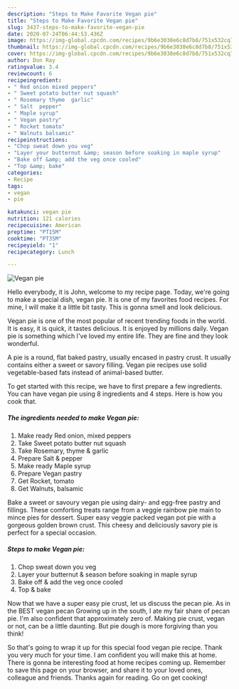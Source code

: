 ```yaml
---
description: "Steps to Make Favorite Vegan pie"
title: "Steps to Make Favorite Vegan pie"
slug: 3437-steps-to-make-favorite-vegan-pie
date: 2020-07-24T06:44:53.436Z
image: https://img-global.cpcdn.com/recipes/9b6e3038e6c8d7b8/751x532cq70/vegan-pie-recipe-main-photo.jpg
thumbnail: https://img-global.cpcdn.com/recipes/9b6e3038e6c8d7b8/751x532cq70/vegan-pie-recipe-main-photo.jpg
cover: https://img-global.cpcdn.com/recipes/9b6e3038e6c8d7b8/751x532cq70/vegan-pie-recipe-main-photo.jpg
author: Don Ray
ratingvalue: 3.4
reviewcount: 6
recipeingredient:
- " Red onion mixed peppers"
- " Sweet potato butter nut squash"
- " Rosemary thyme  garlic"
- " Salt  pepper"
- " Maple syrup"
- " Vegan pastry"
- " Rocket tomato"
- " Walnuts balsamic"
recipeinstructions:
- "Chop sweat down you veg"
- "Layer your butternut &amp; season before soaking in maple syrup"
- "Bake off &amp; add the veg once cooled"
- "Top &amp; bake"
categories:
- Recipe
tags:
- vegan
- pie

katakunci: vegan pie 
nutrition: 121 calories
recipecuisine: American
preptime: "PT15M"
cooktime: "PT35M"
recipeyield: "1"
recipecategory: Lunch

---
```



![Vegan pie](https://img-global.cpcdn.com/recipes/9b6e3038e6c8d7b8/751x532cq70/vegan-pie-recipe-main-photo.jpg)

Hello everybody, it is John, welcome to my recipe page. Today, we're going to make a special dish, vegan pie. It is one of my favorites food recipes. For mine, I will make it a little bit tasty. This is gonna smell and look delicious.

Vegan pie is one of the most popular of recent trending foods in the world. It is easy, it is quick, it tastes delicious. It is enjoyed by millions daily. Vegan pie is something which I've loved my entire life. They are fine and they look wonderful.

A pie is a round, flat baked pastry, usually encased in pastry crust. It usually contains either a sweet or savory filling. Vegan pie recipes use solid vegetable-based fats instead of animal-based butter.


To get started with this recipe, we have to first prepare a few ingredients. You can have vegan pie using 8 ingredients and 4 steps. Here is how you cook that.

<!--inarticleads1-->

##### The ingredients needed to make Vegan pie:

1. Make ready  Red onion, mixed peppers
1. Take  Sweet potato butter nut squash
1. Take  Rosemary, thyme &amp; garlic
1. Prepare  Salt &amp; pepper
1. Make ready  Maple syrup
1. Prepare  Vegan pastry
1. Get  Rocket, tomato
1. Get  Walnuts, balsamic


Bake a sweet or savoury vegan pie using dairy- and egg-free pastry and fillings. These comforting treats range from a veggie rainbow pie main to mince pies for dessert. Super easy veggie packed vegan pot pie with a gorgeous golden brown crust. This cheesy and deliciously savory pie is perfect for a special occasion. 

<!--inarticleads2-->

##### Steps to make Vegan pie:

1. Chop sweat down you veg
1. Layer your butternut &amp; season before soaking in maple syrup
1. Bake off &amp; add the veg once cooled
1. Top &amp; bake


Now that we have a super easy pie crust, let us discuss the pecan pie. As in the BEST vegan pecan Growing up in the south, I ate my fair share of pecan pie. I&#39;m also confident that approximately zero of. Making pie crust, vegan or not, can be a little daunting. But pie dough is more forgiving than you think! 

So that's going to wrap it up for this special food vegan pie recipe. Thank you very much for your time. I am confident you will make this at home. There is gonna be interesting food at home recipes coming up. Remember to save this page on your browser, and share it to your loved ones, colleague and friends. Thanks again for reading. Go on get cooking!
